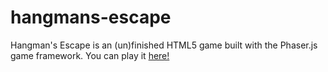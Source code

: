 hangmans-escape
===============

Hangman's Escape is an (un)finished HTML5 game built with the Phaser.js game framework.
You can play it <a href="http://largemoose.cloudvent.net/hangmansescape/index.html">here!</a>
